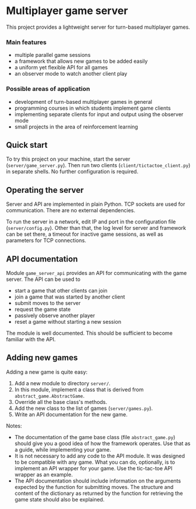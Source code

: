 # Multiplayer game server

This project provides a lightweight server for turn-based multiplayer games.

### Main features

- multiple parallel game sessions
- a framework that allows new games to be added easily
- a uniform yet flexible API for all games
- an observer mode to watch another client play

### Possible areas of application

- development of turn-based multiplayer games in general
- programming courses in which students implement game clients
- implementing separate clients for input and output using the observer mode
- small projects in the area of reinforcement learning

## Quick start

To try this project on your machine, start the server (`server/game_server.py`). Then run two clients (`client/tictactoe_client.py`) in separate shells. No further configuration is required.

## Operating the server

Server and API are implemented in plain Python. TCP sockets are used for communication. There are no external dependencies.

To run the server in a network, edit IP and port in the configuration file (`server/config.py`). Other than that, the log level for server and framework can be set there, a timeout for inactive game sessions, as well as parameters for TCP connections.

## API documentation

Module `game_server_api` provides an API for communicating with the game server. The API can be used to

- start a game that other clients can join
- join a game that was started by another client
- submit moves to the server
- request the game state
- passively observe another player
- reset a game without starting a new session

The module is well documented. This should be sufficient to become familiar with the API.

## Adding new games

Adding a new game is quite easy:

1. Add a new module to directory `server/`.
2. In this module, implement a class that is derived from `abstract_game.AbstractGame`.
3. Override all the base class's methods.
4. Add the new class to the list of games (`server/games.py`).
5. Write an API documentation for the new game.

Notes:

- The documentation of the game base class (file `abstract_game.py`) should give you a good idea of how the framework operates. Use that as a guide, while implementing your game.
- It is not necessary to add any code to the API module. It was designed to be compatible with any game. What you can do, optionally, is to implement an API wrapper for your game. Use the tic-tac-toe API wrapper as an example.
- The API documentation should include information on the arguments expected by the function for submitting moves. The structure and content of the dictionary as returned by the function for retrieving the game state should also be explained.
